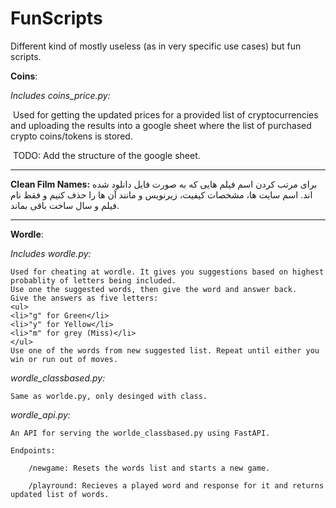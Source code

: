 # FunScripts
Different kind of mostly useless (as in very specific use cases) but fun scripts.

**Coins**:

*Includes coins_price.py:*

​	Used for getting the updated prices for a provided list of cryptocurrencies and uploading the results into a google sheet where the list of purchased crypto coins/tokens is stored. 

​	TODO: Add the structure of the google sheet. 

------

**Clean Film Names:**
برای مرتب کردن اسم فیلم هایی که به صورت فایل دانلود شده اند. اسم سایت ها، مشخصات کیفیت، زیرنویس و مانند آن ها را حذف کنیم و فقط نام فیلم و سال ساخت باقی بماند. 

------

**Wordle**:

*Includes wordle.py:*

	Used for cheating at wordle. It gives you suggestions based on highest probablity of letters being included.
	Use one the suggested words, then give the word and answer back.
	Give the answers as five letters:
	<ul>
	<li>"g" for Green</li>
	<li>"y" for Yellow</li>
	<li>"m" for grey (Miss)</li>
	</ul>
	Use one of the words from new suggested list. Repeat until either you win or run out of moves. 

*wordle_classbased.py:*

	Same as worlde.py, only desinged with class. 

*wordle_api.py:*

	An API for serving the worlde_classbased.py using FastAPI.

	Endpoints:

		/newgame: Resets the words list and starts a new game.

		/playround: Recieves a played word and response for it and returns updated list of words. 

	
	